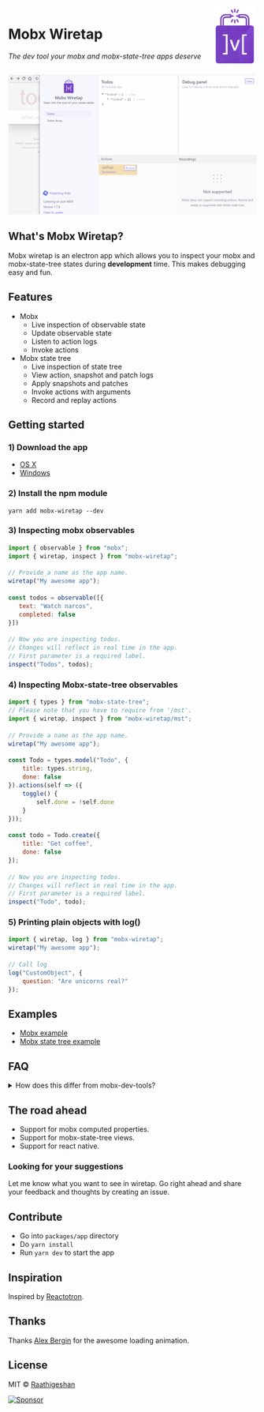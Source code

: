 <img src="./docs/wiretap.png" alt="logo" height="120" align="right" />

# Mobx Wiretap

_The dev tool your mobx and mobx-state-tree apps deserve_

<img src="./docs/wiretap.gif" alt="Wiretap" style="margin-top: 15px">

## What's Mobx Wiretap?
Mobx wiretap is an electron app which allows you to inspect your mobx and mobx-state-tree states during **development** time. This makes debugging easy and fun.

## Features
- Mobx
  - Live inspection of observable state
  - Update observable state
  - Listen to action logs
  - Invoke actions
- Mobx state tree
  - Live inspection of state tree
  - View action, snapshot and patch logs
  - Apply snapshots and patches
  - Invoke actions with arguments
  - Record and replay actions

## Getting started

### 1) Download the app
- [OS X]()
- [Windows]()

### 2) Install the npm module
```
yarn add mobx-wiretap --dev
```

### 3) Inspecting mobx observables
```javascript
import { observable } from "mobx";
import { wiretap, inspect } from "mobx-wiretap";

// Provide a name as the app name.
wiretap("My awesome app");

const todos = observable([{
   text: "Watch narcos",
   completed: false
}])

// Now you are inspecting todos.
// Changes will reflect in real time in the app.
// First parameter is a required label.
inspect("Todos", todos);
```

### 4) Inspecting Mobx-state-tree observables
```javascript
import { types } from "mobx-state-tree";
// Please note that you have to require from '/mst'.
import { wiretap, inspect } from "mobx-wiretap/mst";

// Provide a name as the app name.
wiretap("My awesome app");

const Todo = types.model("Todo", {
    title: types.string,
    done: false
}).actions(self => ({
    toggle() {
        self.done = !self.done
    }
}));

const todo = Todo.create({
    title: "Get coffee",
    done: false
});

// Now you are inspecting todos.
// Changes will reflect in real time in the app.
// First parameter is a required label.
inspect("Todo", todo);
```

### 5) Printing plain objects with log()
```javascript
import { wiretap, log } from "mobx-wiretap";
wiretap("My awesome app");

// Call log
log("CustomObject", {
    question: "Are unicorns real?"
});
```

## Examples
- [Mobx example](https://github.com/Raathigesh/wiretap/tree/master/packages/example/mobx-example)
- [Mobx state tree example](https://github.com/Raathigesh/wiretap/tree/master/packages/example/mobx-state-tree-example)

## FAQ
<details>
  <summary>How does this differ from mobx-dev-tools?</summary>

Mobx-dev-tools is an awesome tool to inspect your react app and see how the UI reacts to state changes. Wiretap focues more on the state itself. You would still need mobx-dev-tools to keep an eye on the react components.
</details>

## The road ahead
 - Support for mobx computed properties.
 - Support for mobx-state-tree views.
 - Support for react native.

 ### Looking for your suggestions
 Let me know what you want to see in wiretap. Go right ahead and share your feedback and thoughts by creating an issue.

## Contribute
- Go into `packages/app` directory
- Do `yarn install`
- Run `yarn dev` to start the app

## Inspiration
Inspired by [Reactotron](https://github.com/infinitered/reactotron).

## Thanks
Thanks [Alex Bergin](https://codepen.io/abergin/pen/XpwRpE)  for the awesome loading animation.

## License
MIT © [Raathigeshan](https://twitter.com/Raathigeshan)

<a target='_blank' rel='nofollow' href='https://app.codesponsor.io/link/2VtFmV65B5vo13VnsCfGqKU8/Raathigesh/wiretap'>
  <img alt='Sponsor' width='888' height='68' src='https://app.codesponsor.io/embed/2VtFmV65B5vo13VnsCfGqKU8/Raathigesh/wiretap.svg' />
</a>
